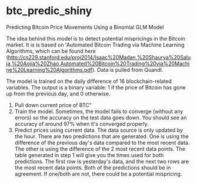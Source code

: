 # btc_predic_shiny

Predicting Bitcoin Price Movements Using a Binomial GLM Model

The idea behind this model is to detect potential mispricings in the Bitcoin market. It is is based on 'Automated Bitcoin Trading via Machine Learning Algorithms, which can be found here (http://cs229.stanford.edu/proj2014/Isaac%20Madan,%20Shaurya%20Saluja,%20Aojia%20Zhao,Automated%20Bitcoin%20Trading%20via%20Machine%20Learning%20Algorithms.pdf). Data is pulled from Quandl.

The model is trained on the daily difference of 16 blockchain-related variables. The output is a binary variable: 1 if the price of Bitcoin has gone up from the previous day, and 0 otherwise.

1. Pull down current price of BTC"
2. Train the model. Sometimes, the model fails to converge (without any errors) so the accuracy on the test data goes down. You should see an accuracy of around 97% when it's converged properly.
3. Predict prices using current data. The data source is only updated by the hour. There are two predictions that are generated. One is using the difference of the previous day's data compared to the most recent data. The other is using the difference of the 2 most recent data points. The table generated in step 1 will give you the times used for both predictions. The first row is yesterday's data, and the next two rows are the most recent data points.
Both of the predictions should be in agreement. If one/both are not, there could be a potential mispricing.
